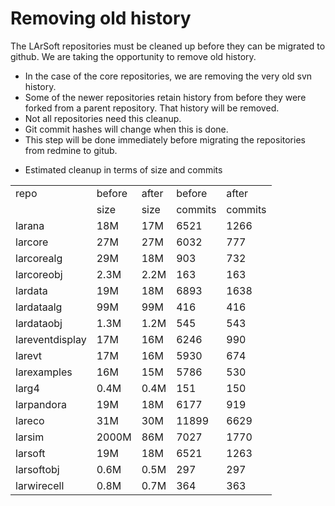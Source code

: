 # Removing old history

The LArSoft repositories must be cleaned up before they can be migrated to github. We are taking the opportunity to remove old history.

-   In the case of the core repositories, we are removing the very old svn history.
-   Some of the newer repositories retain history from before they were forked from a parent repository. That history will be removed.
-   Not all repositories need this cleanup.
-   Git commit hashes will change when this is done.
-   This step will be done immediately before migrating the repositories from redmine to gitub.

<!-- -->

-   Estimated cleanup in terms of size and commits

|                 |        |       |         |         |
|-----------------|--------|-------|---------|---------|
| repo            | before | after | before  | after   |
|                 | size   | size  | commits | commits |
| larana          | 18M    | 17M   | 6521    | 1266    |
| larcore         | 27M    | 27M   | 6032    | 777     |
| larcorealg      | 29M    | 18M   | 903     | 732     |
| larcoreobj      | 2.3M   | 2.2M  | 163     | 163     |
| lardata         | 19M    | 18M   | 6893    | 1638    |
| lardataalg      | 99M    | 99M   | 416     | 416     |
| lardataobj      | 1.3M   | 1.2M  | 545     | 543     |
| lareventdisplay | 17M    | 16M   | 6246    | 990     |
| larevt          | 17M    | 16M   | 5930    | 674     |
| larexamples     | 16M    | 15M   | 5786    | 530     |
| larg4           | 0.4M   | 0.4M  | 151     | 150     |
| larpandora      | 19M    | 18M   | 6177    | 919     |
| lareco          | 31M    | 30M   | 11899   | 6629    |
| larsim          | 2000M  | 86M   | 7027    | 1770    |
| larsoft         | 19M    | 18M   | 6521    | 1263    |
| larsoftobj      | 0.6M   | 0.5M  | 297     | 297     |
| larwirecell     | 0.8M   | 0.7M  | 364     | 363     |
